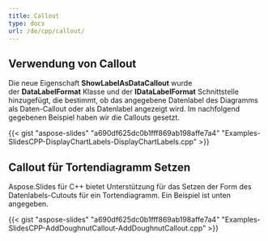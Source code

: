 ```yaml
---
title: Callout
type: docs
url: /de/cpp/callout/
---
```


## **Verwendung von Callout**
Die neue Eigenschaft **ShowLabelAsDataCallout** wurde der **DataLabelFormat** Klasse und der **IDataLabelFormat** Schnittstelle hinzugefügt, die bestimmt, ob das angegebene Datenlabel des Diagramms als Daten-Callout oder als Datenlabel angezeigt wird. Im nachfolgend gegebenen Beispiel haben wir die Callouts gesetzt.

{{< gist "aspose-slides" "a690df625dc0b1fff869ab198affe7a4" "Examples-SlidesCPP-DisplayChartLabels-DisplayChartLabels.cpp" >}}

## **Callout für Tortendiagramm Setzen**
Aspose.Slides für C++ bietet Unterstützung für das Setzen der Form des Datenlabels-Cutouts für ein Tortendiagramm. Ein Beispiel ist unten angegeben.

{{< gist "aspose-slides" "a690df625dc0b1fff869ab198affe7a4" "Examples-SlidesCPP-AddDoughnutCallout-AddDoughnutCallout.cpp" >}}